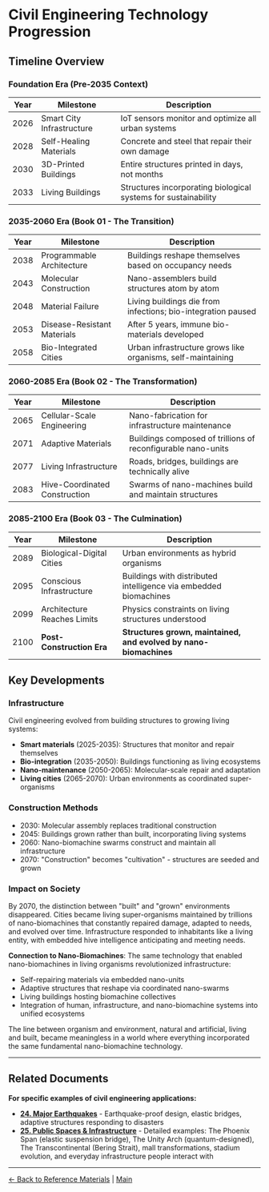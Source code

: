 # Civil Engineering Technology Progression

## Timeline Overview

### Foundation Era (Pre-2035 Context)
| Year  | Milestone | Description |
|-------|-----------|-------------|
| 2026  | Smart City Infrastructure | IoT sensors monitor and optimize all urban systems |
| 2028  | Self-Healing Materials | Concrete and steel that repair their own damage |
| 2030  | 3D-Printed Buildings | Entire structures printed in days, not months |
| 2033  | Living Buildings | Structures incorporating biological systems for sustainability |

### 2035-2060 Era (Book 01 - The Transition)
| Year  | Milestone | Description |
|-------|-----------|-------------|
| 2038  | Programmable Architecture | Buildings reshape themselves based on occupancy needs |
| 2043  | Molecular Construction | Nano-assemblers build structures atom by atom |
| 2048  | Material Failure | Living buildings die from infections; bio-integration paused |
| 2053  | Disease-Resistant Materials | After 5 years, immune bio-materials developed |
| 2058  | Bio-Integrated Cities | Urban infrastructure grows like organisms, self-maintaining |

### 2060-2085 Era (Book 02 - The Transformation)
| Year  | Milestone | Description |
|-------|-----------|-------------|
| 2065  | Cellular-Scale Engineering | Nano-fabrication for infrastructure maintenance |
| 2071  | Adaptive Materials | Buildings composed of trillions of reconfigurable nano-units |
| 2077  | Living Infrastructure | Roads, bridges, buildings are technically alive |
| 2083  | Hive-Coordinated Construction | Swarms of nano-machines build and maintain structures |

### 2085-2100 Era (Book 03 - The Culmination)
| Year  | Milestone | Description |
|-------|-----------|-------------|
| 2089  | Biological-Digital Cities | Urban environments as hybrid organisms |
| 2095  | Conscious Infrastructure | Buildings with distributed intelligence via embedded biomachines |
| 2099  | Architecture Reaches Limits | Physics constraints on living structures understood |
| 2100  | **Post-Construction Era** | **Structures grown, maintained, and evolved by nano-biomachines** |

## Key Developments

### Infrastructure
Civil engineering evolved from building structures to growing living systems:
- **Smart materials** (2025-2035): Structures that monitor and repair themselves
- **Bio-integration** (2035-2050): Buildings functioning as living ecosystems
- **Nano-maintenance** (2050-2065): Molecular-scale repair and adaptation
- **Living cities** (2065-2070): Urban environments as coordinated super-organisms

### Construction Methods
- 2030: Molecular assembly replaces traditional construction
- 2045: Buildings grown rather than built, incorporating living systems
- 2060: Nano-biomachine swarms construct and maintain all infrastructure
- 2070: "Construction" becomes "cultivation" - structures are seeded and grown

### Impact on Society
By 2070, the distinction between "built" and "grown" environments disappeared. Cities became living super-organisms maintained by trillions of nano-biomachines that constantly repaired damage, adapted to needs, and evolved over time. Infrastructure responded to inhabitants like a living entity, with embedded hive intelligence anticipating and meeting needs.

**Connection to Nano-Biomachines**: The same technology that enabled nano-biomachines in living organisms revolutionized infrastructure:
- Self-repairing materials via embedded nano-units
- Adaptive structures that reshape via coordinated nano-swarms
- Living buildings hosting biomachine collectives
- Integration of human, infrastructure, and nano-biomachine systems into unified ecosystems

The line between organism and environment, natural and artificial, living and built, became meaningless in a world where everything incorporated the same fundamental nano-biomachine technology.

---

## Related Documents

**For specific examples of civil engineering applications:**
- **[24. Major Earthquakes](./24_major_earthquakes.md)** - Earthquake-proof design, elastic bridges, adaptive structures responding to disasters
- **[25. Public Spaces & Infrastructure](./25_public_spaces_infrastructure.md)** - Detailed examples: The Phoenix Span (elastic suspension bridge), The Unity Arch (quantum-designed), The Transcontinental (Bering Strait), mall transformations, stadium evolution, and everyday infrastructure people interact with

---

[← Back to Reference Materials](./README.md) | [Main](../README.md)

